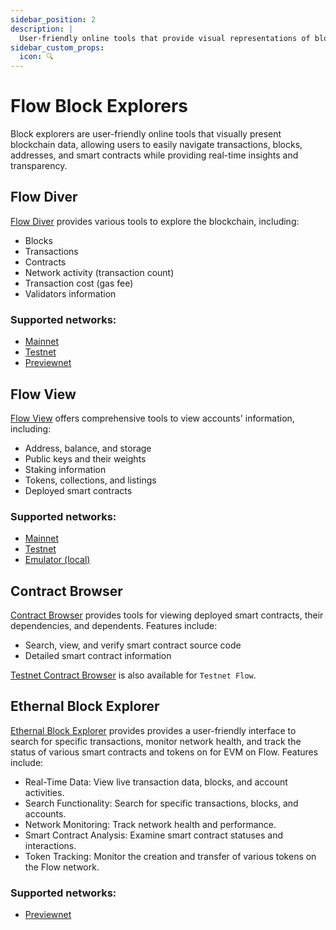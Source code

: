 ```yaml
---
sidebar_position: 2
description: |
  User-friendly online tools that provide visual representations of blockchain data, facilitating easy navigation through transactions, blocks, addresses, and smart contracts while ensuring real-time insights and transparency.
sidebar_custom_props:
  icon: 🔍
---
```


# Flow Block Explorers
Block explorers are user-friendly online tools that visually present blockchain data, allowing users to easily navigate transactions, blocks, addresses, and smart contracts while providing real-time insights and transparency.

<div id="cards" className="cards">

## Flow Diver

[Flow Diver](https://www.flowdiver.io/) provides various tools to explore the blockchain, including:

- Blocks
- Transactions
- Contracts
- Network activity (transaction count)
- Transaction cost (gas fee)
- Validators information

### Supported networks:

- [Mainnet](https://www.flowdiver.io/)
- [Testnet](https://testnet.flowdiver.io/)
- [Previewnet](https://previewnet.flowdiver.io/)

## Flow View

[Flow View](https://www.flowview.app/) offers comprehensive tools to view accounts' information, including:

- Address, balance, and storage
- Public keys and their weights
- Staking information
- Tokens, collections, and listings
- Deployed smart contracts

### Supported networks:

- [Mainnet](https://www.flowview.app/)
- [Testnet](https://testnet.flowview.app/)
- [Emulator (local)](https://emulator.flowview.app/)

## Contract Browser

[Contract Browser](https://contractbrowser.com/) provides tools for viewing deployed smart contracts, their dependencies, and dependents. Features include:

- Search, view, and verify smart contract source code
- Detailed smart contract information

[Testnet Contract Browser](https://testnet.contractbrowser.com/) is also available for `Testnet Flow`.

## Ethernal Block Explorer

[Ethernal Block Explorer](https://flow-foundation.tryethernal.com/overview) provides provides a user-friendly interface to search for specific transactions, monitor network health, and track the status of various smart contracts and tokens on for EVM on Flow. Features include:

- Real-Time Data: View live transaction data, blocks, and account activities.
- Search Functionality: Search for specific transactions, blocks, and accounts.
- Network Monitoring: Track network health and performance.
- Smart Contract Analysis: Examine smart contract statuses and interactions.
- Token Tracking: Monitor the creation and transfer of various tokens on the Flow network.

### Supported networks:

- [Previewnet](https://flow-foundation.tryethernal.com/overview)

</div>
